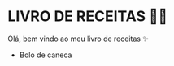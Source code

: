 # LIVRO DE RECEITAS :woman_cook: 

Olá, bem vindo ao meu livro de receitas :sparkles:

 - Bolo de caneca

